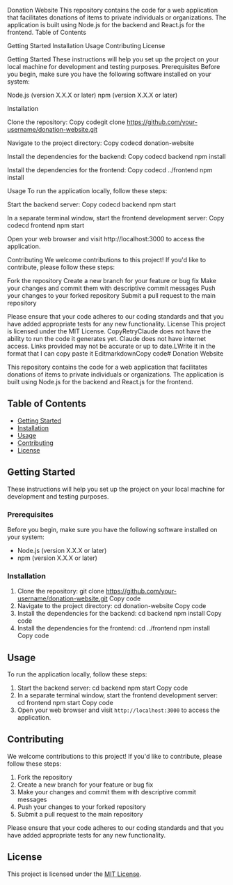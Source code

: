 Donation Website
This repository contains the code for a web application that facilitates donations of items to private individuals or organizations. The application is built using Node.js for the backend and React.js for the frontend.
Table of Contents

Getting Started
Installation
Usage
Contributing
License

Getting Started
These instructions will help you set up the project on your local machine for development and testing purposes.
Prerequisites
Before you begin, make sure you have the following software installed on your system:

Node.js (version X.X.X or later)
npm (version X.X.X or later)

Installation

Clone the repository:
Copy codegit clone https://github.com/your-username/donation-website.git

Navigate to the project directory:
Copy codecd donation-website

Install the dependencies for the backend:
Copy codecd backend
npm install

Install the dependencies for the frontend:
Copy codecd ../frontend
npm install


Usage
To run the application locally, follow these steps:

Start the backend server:
Copy codecd backend
npm start

In a separate terminal window, start the frontend development server:
Copy codecd frontend
npm start

Open your web browser and visit http://localhost:3000 to access the application.

Contributing
We welcome contributions to this project! If you'd like to contribute, please follow these steps:

Fork the repository
Create a new branch for your feature or bug fix
Make your changes and commit them with descriptive commit messages
Push your changes to your forked repository
Submit a pull request to the main repository

Please ensure that your code adheres to our coding standards and that you have added appropriate tests for any new functionality.
License
This project is licensed under the MIT License. CopyRetryClaude does not have the ability to run the code it generates yet. Claude does not have internet access. Links provided may not be accurate or up to date.LWrite it in the format that I can copy paste it EditmarkdownCopy code# Donation Website

This repository contains the code for a web application that facilitates donations of items to private individuals or organizations. The application is built using Node.js for the backend and React.js for the frontend.

## Table of Contents

- [Getting Started](#getting-started)
- [Installation](#installation)
- [Usage](#usage)
- [Contributing](#contributing)
- [License](#license)

## Getting Started

These instructions will help you set up the project on your local machine for development and testing purposes.

### Prerequisites

Before you begin, make sure you have the following software installed on your system:

- Node.js (version X.X.X or later)
- npm (version X.X.X or later)

### Installation

1. Clone the repository:
git clone https://github.com/your-username/donation-website.git
Copy code
2. Navigate to the project directory:
cd donation-website
Copy code
3. Install the dependencies for the backend:
cd backend
npm install
Copy code
4. Install the dependencies for the frontend:
cd ../frontend
npm install
Copy code
## Usage

To run the application locally, follow these steps:

1. Start the backend server:
cd backend
npm start
Copy code
2. In a separate terminal window, start the frontend development server:
cd frontend
npm start
Copy code
3. Open your web browser and visit `http://localhost:3000` to access the application.

## Contributing

We welcome contributions to this project! If you'd like to contribute, please follow these steps:

1. Fork the repository
2. Create a new branch for your feature or bug fix
3. Make your changes and commit them with descriptive commit messages
4. Push your changes to your forked repository
5. Submit a pull request to the main repository

Please ensure that your code adheres to our coding standards and that you have added appropriate tests for any new functionality.

## License

This project is licensed under the [MIT License](LICENSE).
